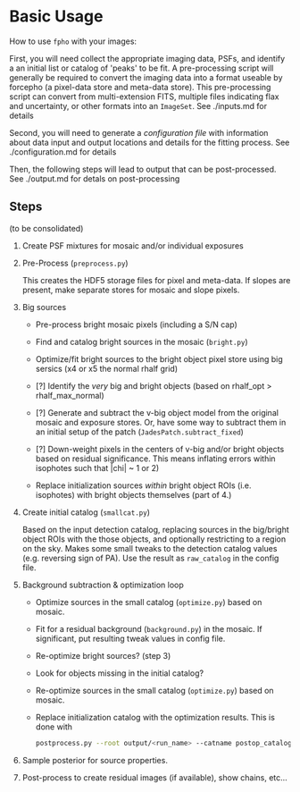 Basic Usage
===========

How to use `fpho` with your images:

First, you will need collect the appropriate imaging data, PSFs, and identify a
an initial list or catalog of 'peaks' to be fit. A pre-processing script will
generally be required to convert the imaging data into a format useable by
forcepho (a pixel-data store and meta-data store). This pre-processing script
can convert from multi-extension FITS, multiple files indicating flax and
uncertainty, or other formats into an `ImageSet`.  See ./inputs.md for details

Second, you will need to generate a *configuration file* with information about
data input and output locations and details for the fitting process.  See
./configuration.md for details

Then, the following steps will lead to output that can be post-processed.
See ./output.md for detals on post-processing


Steps
-----
(to be consolidated)

1. Create PSF mixtures for mosaic and/or individual exposures

2. Pre-Process (`preprocess.py`)

   This creates the HDF5 storage files for pixel and meta-data.
   If slopes are present, make separate stores for mosaic and slope pixels.

3. Big sources

   * Pre-process bright mosaic pixels (including a S/N cap)

   * Find and catalog bright sources in the mosaic (`bright.py`)

   * Optimize/fit bright sources to the bright object pixel store using big
     sersics (x4 or x5 the normal rhalf grid)

   * [?] Identify the _very_ big and bright objects (based on rhalf_opt > rhalf_max_normal)

   * [?] Generate and subtract the v-big object model from the original mosaic
         and exposure stores. Or, have some way to subtract them in an initial
         setup of the patch (`JadesPatch.subtract_fixed`)

   * [?] Down-weight pixels in the centers of v-big and/or bright objects based
         on residual significance. This means inflating errors within isophotes
         such that |chi| ~ 1 or 2)

   * Replace initialization sources _within_ bright object ROIs (i.e. isophotes)
     with bright objects themselves (part of 4.)

4. Create initial catalog (`smallcat.py`)

   Based on the input detection catalog, replacing sources in the big/bright object
   ROIs with the those objects, and optionally restricting to a region on the
   sky.  Makes some small tweaks to the detection catalog values (e.g. reversing
   sign of PA). Use the result as `raw_catalog` in the config file.

5. Background subtraction & optimization loop

   * Optimize sources in the small catalog (`optimize.py`) based on mosaic.

   * Fit for a residual background (`background.py`) in the mosaic.
     If significant, put resulting tweak values in config file.

   * Re-optimize bright sources? (step 3)

   * Look for objects missing in the initial catalog?

   * Re-optimize sources in the small catalog (`optimize.py`) based on mosaic.
    
   * Replace initialization catalog with the optimization results.  This is done with
     ```sh
     postprocess.py --root output/<run_name> --catname postop_catalog.fits --mode postop
     ```

6. Sample posterior for source properties.

7. Post-process to create residual images (if available), show chains, etc...
